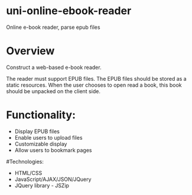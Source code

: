 # uni-online-ebook-reader
Online e-book reader, parse epub files

# Overview
Construct a web-based e-book reader.

The reader must support EPUB files. The EPUB files should be stored as a static resources. When the user chooses to open read a book, this book should be unpacked on the client side.

# Functionality:
- Display EPUB files
- Enable users to upload files
- Customizable display
- Allow users to bookmark pages

#Technologies:
- HTML/CSS
- JavaScript/AJAX/JSON/JQuery
- JQuery library - JSZip
